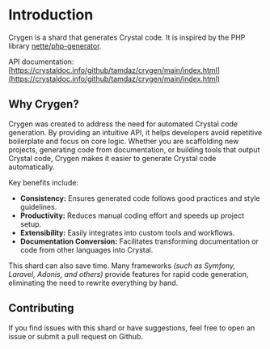 # Introduction

Crygen is a shard that generates Crystal code. It is inspired by the PHP library [nette/php-generator](https://github.com/nette/php-generator).

API documentation: [https://crystaldoc.info/github/tamdaz/crygen/main/index.html](https://crystaldoc.info/github/tamdaz/crygen/main/index.html)

## Why Crygen?

Crygen was created to address the need for automated Crystal code generation. By providing an intuitive API, it helps developers avoid repetitive boilerplate and focus on core logic. Whether you are scaffolding new projects, generating code from documentation, or building tools that output Crystal code, Crygen makes it easier to generate Crystal code automatically.

Key benefits include:

- **Consistency:** Ensures generated code follows good practices and style guidelines.
- **Productivity:** Reduces manual coding effort and speeds up project setup.
- **Extensibility:** Easily integrates into custom tools and workflows.
- **Documentation Conversion:** Facilitates transforming documentation or code from other languages into Crystal.

This shard can also save time. Many frameworks *(such as Symfony, Laravel, Adonis, and others)* provide features for
rapid code generation, eliminating the need to rewrite everything by hand.

## Contributing

If you find issues with this shard or have suggestions, feel free to open an issue or submit a pull request on Github.

